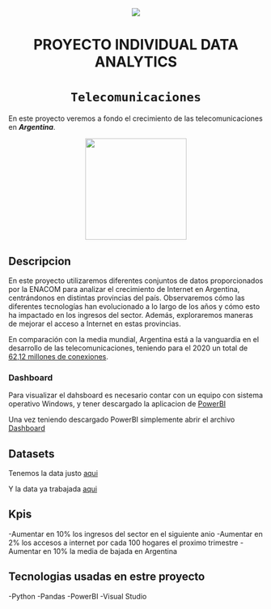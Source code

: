 <p align='center'>
<img src ="https://d31uz8lwfmyn8g.cloudfront.net/Assets/logo-henry-white-lg.png">
<p>

<h1 align='center'>
 <b>PROYECTO INDIVIDUAL DATA ANALYTICS</b>
</h1>
 
# <h1 align="center">**`Telecomunicaciones`**</h1>

En este proyecto veremos a fondo el crecimiento de las telecomunicaciones en ***Argentina***.
<p align='center'>
<img src = 'https://newses.cgtn.com/n/BfJIA-CAA-HAA/BceGDAA.jpg' height = 200>
<p>


## **Descripcion**

En este proyecto utilizaremos diferentes conjuntos de datos proporcionados por la ENACOM para analizar el crecimiento de Internet en Argentina, centrándonos en distintas provincias del país. Observaremos cómo las diferentes tecnologías han evolucionado a lo largo de los años y cómo esto ha impactado en los ingresos del sector. Además, exploraremos maneras de mejorar el acceso a Internet en estas provincias.

En comparación con la media mundial, Argentina está a la vanguardia en el desarrollo de las telecomunicaciones, teniendo para el 2020 un total de [62,12 millones de conexiones](https://www.datosmundial.com/america/argentina/telecomunicacion.php). 

 
### **Dashboard**
Para visualizar el dahsboard es necesario contar con un equipo con sistema operativo Windows, y tener descargado la aplicacion de [PowerBI](https://powerbi.microsoft.com/en-us/downloads/)

Una vez teniendo descargado PowerBI simplemente abrir el archivo [Dashboard](https://github.com/ReneRamosTrvn/data_analytics_project/blob/main/dashboard.pbix)


## **Datasets**
Tenemos la data justo [aqui](https://github.com/ReneRamosTrvn/data_analytics_project/tree/main/datasets)

Y la data ya trabajada [aqui](https://github.com/ReneRamosTrvn/data_analytics_project/tree/main/clean_datasets)


## **Kpis**
-Aumentar en 10% los ingresos del sector en el siguiente anio
-Aumentar en 2% los accesos a internet por cada 100 hogares el proximo trimestre
-Aumentar en 10% la media de bajada en Argentina

## **Tecnologias usadas en estre proyecto**
-Python
-Pandas
-PowerBI
-Visual Studio